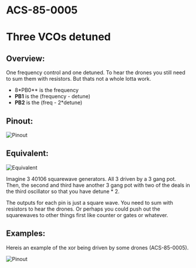 # ACS-85-0005
Three VCOs detuned
==============

## Overview:
One frequency control and one detuned.  To hear the drones you still need to sum them with resistors. But thats not a whole lotta work.

- 8*PB0** is the frequency
- **PB1** is the (frequency - detune)
- **PB2** is the (freq - 2*detune)



## Pinout:
![Pinout](https://github.com/robstave/ArduinoComponentSketches/blob/master/ACS-85%20ATTiny85%20sketches/ACS-85-0005/images/ACS-85-0005.png)

 
## Equivalent:
![Equivalent](https://github.com/robstave/ArduinoComponentSketches/blob/master/ACS-85%20ATTiny85%20sketches/ACS-85-0005/images/ACS-85-0005eq.png)

Imagine 3 40106 squarewave generators.  All 3 driven by a 3 gang pot.
Then, the second and third have another 3 gang pot with two of the deals in the third oscillator so that you have detune * 2.

The outputs for each pin is just a square wave. You need to sum with resistors to hear the drones. Or perhaps you could push out the squarewaves to other things first like counter or gates or whatever.
 
## Examples:


 Hereis an example of the xor being driven by some drones (ACS-85-0005).

 ![Pinout](https://github.com/robstave/ArduinoComponentSketches/blob/master/ACS-85%20ATTiny85%20sketches/ACS-85-0005/images/ACS-85-circuit-0005-1.png)



 
